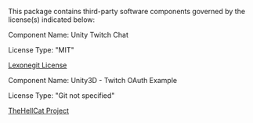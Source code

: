 This package contains third-party software components governed by the license(s) indicated below:

Component Name: Unity Twitch Chat

License Type: "MIT"

[Lexonegit License](https://github.com/lexonegit/Unity-Twitch-Chat/blob/main/LICENSE)

Component Name: Unity3D - Twitch OAuth Example

License Type: "Git not specified"

[TheHellCat Project](https://github.com/TheHellcat/Unity-Twitch-OAuth-Example/)